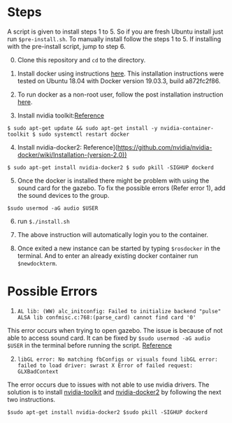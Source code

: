# Steps

A script is given to install steps 1 to 5. So if you are fresh Ubuntu install just run `$pre-install.sh`. To manually install follow the steps 1 to 5. If installing with the pre-install script, jump to step 6.

0) Clone this repository and `cd` to the directory.

1) Install docker using instructions [here](https://docs.docker.com/install/linux/docker-ce/ubuntu/). This installation instructions were tested on Ubuntu 18.04 with Docker version 19.03.3, build a872fc2f86.

2) To run docker as a non-root user, follow the post installation instruction [here](https://docs.docker.com/install/linux/linux-postinstall/).

3) Install nvidia toolkit:[Reference](https://github.com/NVIDIA/nvidia-docker)

`$ sudo apt-get update && sudo apt-get install -y nvidia-container-toolkit
 $ sudo systemctl restart docker`

4) Install nvidia-docker2: Reference](https://github.com/nvidia/nvidia-docker/wiki/Installation-(version-2.0))

`$ sudo apt-get install nvidia-docker2
 $ sudo pkill -SIGHUP dockerd`

5) Once the docker is installed there might be problem with using the sound card for the gazebo. To fix the possible errors (Refer error 1), add the sound devices to the group.

`$sudo usermod -aG audio $USER`

6) run `$./install.sh`

7) The above instruction will automatically login you to the container.

8) Once exited a new instance can be started by typing `$rosdocker` in the terminal. And to enter an already existing docker container run `$newdockterm`.


# Possible Errors

1) `AL lib: (WW) alc_initconfig: Failed to initialize backend "pulse"
   ALSA lib confmisc.c:768:(parse_card) cannot find card '0'`

This error occurs when trying to open gazebo. The issue is because of not able to access sound card. It can be fixed by `$sudo usermod -aG audio $USER` in the terminal before running the script. [Reference](https://github.com/jacknlliu/ros-docker-images/issues/7)

2) `libGL error: No matching fbConfigs or visuals found
    libGL error: failed to load driver: swrast
    X Error of failed request:  GLXBadContext`

The error occurs due to issues with not able to use nvidia drivers. The solution is to install [nvidia-toolkit]() and [nvidia-docker2](https://github.com/nvidia/nvidia-docker/wiki/Installation-(version-2.0)) by following the next two instructions.

`$sudo apt-get install nvidia-docker2
 $sudo pkill -SIGHUP dockerd`

